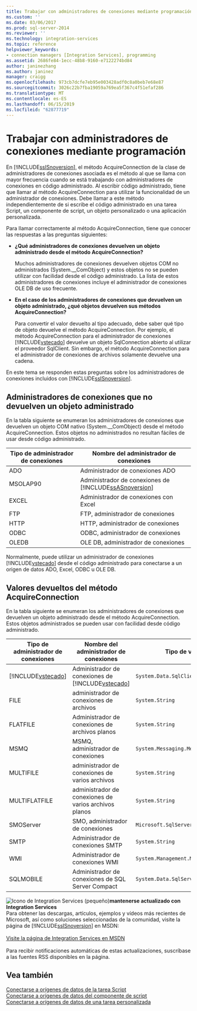 ```yaml
---
title: Trabajar con administradores de conexiones mediante programación | Microsoft Docs
ms.custom: ''
ms.date: 03/06/2017
ms.prod: sql-server-2014
ms.reviewer: ''
ms.technology: integration-services
ms.topic: reference
helpviewer_keywords:
- connection managers [Integration Services], programming
ms.assetid: 2686fe84-1ecc-48b8-9160-e7122274bd84
author: janinezhang
ms.author: janinez
manager: craigg
ms.openlocfilehash: 973cb7dcfe7eb95e003428adf0c8a0beb7e68e87
ms.sourcegitcommit: 3026c22b7fba19059a769ea5f367c4f51efaf286
ms.translationtype: MT
ms.contentlocale: es-ES
ms.lasthandoff: 06/15/2019
ms.locfileid: "62877719"
---
```

# <a name="working-with-connection-managers-programmatically"></a>Trabajar con administradores de conexiones mediante programación
  En [!INCLUDE[ssISnoversion](../includes/ssisnoversion-md.md)], el método AcquireConnection de la clase de administradores de conexiones asociada es el método al que se llama con mayor frecuencia cuando se está trabajando con administradores de conexiones en código administrado. Al escribir código administrado, tiene que llamar al método AcquireConnection para utilizar la funcionalidad de un administrador de conexiones. Debe llamar a este método independientemente de si escribe el código administrado en una tarea Script, un componente de script, un objeto personalizado o una aplicación personalizada.  
  
 Para llamar correctamente al método AcquireConnection, tiene que conocer las respuestas a las preguntas siguientes:  
  
-   **¿Qué administradores de conexiones devuelven un objeto administrado desde el método AcquireConnection?**  
  
     Muchos administradores de conexiones devuelven objetos COM no administrados (System.__ComObject) y estos objetos no se pueden utilizar con facilidad desde el código administrado. La lista de estos administradores de conexiones incluye el administrador de conexiones OLE DB de uso frecuente.  
  
-   **En el caso de los administradores de conexiones que devuelven un objeto administrado, ¿qué objetos devuelven sus métodos AcquireConnection?**  
  
     Para convertir el valor devuelto al tipo adecuado, debe saber qué tipo de objeto devuelve el método AcquireConnection. Por ejemplo, el método AcquireConnection para el administrador de conexiones [!INCLUDE[vstecado](../includes/vstecado-md.md)] devuelve un objeto SqlConnection abierto al utilizar el proveedor SqlClient. Sin embargo, el método AcquireConnection para el administrador de conexiones de archivos solamente devuelve una cadena.  
  
 En este tema se responden estas preguntas sobre los administradores de conexiones incluidos con [!INCLUDE[ssISnoversion](../includes/ssisnoversion-md.md)].  
  
## <a name="connection-managers-that-do-not-return-a-managed-object"></a>Administradores de conexiones que no devuelven un objeto administrado  
 En la tabla siguiente se enumeran los administradores de conexiones que devuelven un objeto COM nativo (System.__ComObject) desde el método AcquireConnection. Estos objetos no administrados no resultan fáciles de usar desde código administrado.  
  
|Tipo de administrador de conexiones|Nombre del administrador de conexiones|  
|-----------------------------|-----------------------------|  
|ADO|Administrador de conexiones ADO|  
|MSOLAP90|Administrador de conexiones de [!INCLUDE[ssASnoversion](../includes/ssasnoversion-md.md)]|  
|EXCEL|Administrador de conexiones con Excel|  
|FTP|FTP, administrador de conexiones|  
|HTTP|HTTP, administrador de conexiones|  
|ODBC|ODBC, administrador de conexiones|  
|OLEDB|OLE DB, administrador de conexiones|  
  
 Normalmente, puede utilizar un administrador de conexiones [!INCLUDE[vstecado](../includes/vstecado-md.md)] desde el código administrado para conectarse a un origen de datos ADO, Excel, ODBC u OLE DB.  
  
## <a name="return-values-from-the-acquireconnection-method"></a>Valores devueltos del método AcquireConnection  
 En la tabla siguiente se enumeran los administradores de conexiones que devuelven un objeto administrado desde el método AcquireConnection. Estos objetos administrados se pueden usar con facilidad desde código administrado.  
  
|Tipo de administrador de conexiones|Nombre del administrador de conexiones|Tipo de valor devuelto|Información adicional|  
|-----------------------------|-----------------------------|--------------------------|----------------------------|  
|[!INCLUDE[vstecado](../includes/vstecado-md.md)]|Administrador de conexiones de [!INCLUDE[vstecado](../includes/vstecado-md.md)]|`System.Data.SqlClient.SqlConnection`||  
|FILE|administrador de conexiones de archivos|`System.String`|Ruta de acceso al archivo.|  
|FLATFILE|Administrador de conexiones de archivos planos|`System.String`|Ruta de acceso al archivo.|  
|MSMQ|MSMQ, administrador de conexiones|`System.Messaging.MessageQueue`||  
|MULTIFILE|administrador de conexiones de varios archivos|`System.String`|Ruta de acceso a uno de los archivos.|  
|MULTIFLATFILE|administrador de conexiones de varios archivos planos|`System.String`|Ruta de acceso a uno de los archivos.|  
|SMOServer|SMO, administrador de conexiones|`Microsoft.SqlServer.Management.Smo.Server`||  
|SMTP|Administrador de conexiones SMTP|`System.String`|Por ejemplo, `SmtpServer=<server name>;UseWindowsAuthentication=True;EnableSsl=False;`|  
|WMI|Administrador de conexiones WMI|`System.Management.ManagementScope`||  
|SQLMOBILE|Administrador de conexiones de SQL Server Compact|`System.Data.SqlServerCe.SqlCeConnection`||  
  
![Icono de Integration Services (pequeño)](media/dts-16.gif "icono de Integration Services (pequeño)")**mantenerse actualizado con Integration Services**<br /> Para obtener las descargas, artículos, ejemplos y vídeos más recientes de Microsoft, así como soluciones seleccionadas de la comunidad, visite la página de [!INCLUDE[ssISnoversion](../includes/ssisnoversion-md.md)] en MSDN:<br /><br /> [Visite la página de Integration Services en MSDN](https://go.microsoft.com/fwlink/?LinkId=136655)<br /><br /> Para recibir notificaciones automáticas de estas actualizaciones, suscríbase a las fuentes RSS disponibles en la página.  
  
## <a name="see-also"></a>Vea también  
 [Conectarse a orígenes de datos de la tarea Script](extending-packages-scripting/task/connecting-to-data-sources-in-the-script-task.md)   
 [Conectarse a orígenes de datos del componente de script](extending-packages-scripting/data-flow-script-component/connecting-to-data-sources-in-the-script-component.md)   
 [Conectarse a orígenes de datos de una tarea personalizada](extending-packages-custom-objects/task/connecting-to-data-sources-in-a-custom-task.md)  
  
  
